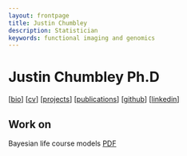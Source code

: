 ```yaml
---
layout: frontpage
title: Justin Chumbley
description: Statistician
keywords: functional imaging and genomics
---
```


# Justin Chumbley Ph.D

[[bio](../index.md)]
[[cv](http://chumbleycode.github.io/chumbleycode.github.io/docs/cv.pdf)]
[[projects](projects.md)]
[[publications](https://scholar.google.com/citations?hl=en&user=YbbXlwIAAAAJ)]
[[github](https://github.com/chumbleycode/)] 
[[linkedin](https://www.linkedin.com/in/chumbleycode)] 

## Work on 

Bayesian life course models [PDF](http://chumbleycode.github.io/chumbleycode.github.iodocs/papers_reports/range_apa.pdf)
